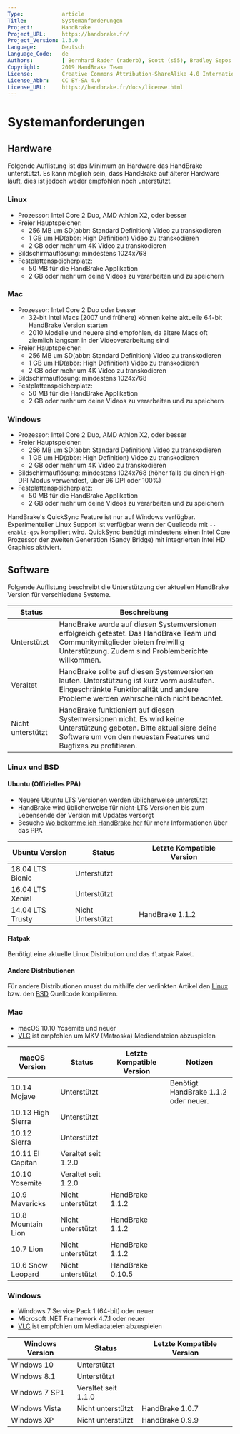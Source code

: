 ```yaml
---
Type:            article
Title:           Systemanforderungen
Project:         HandBrake
Project_URL:     https://handbrake.fr/
Project_Version: 1.3.0
Language:        Deutsch
Language_Code:   de
Authors:         [ Bernhard Rader (raderb), Scott (s55), Bradley Sepos <bradley@bradleysepos.com> (BradleyS) ]
Copyright:       2019 HandBrake Team
License:         Creative Commons Attribution-ShareAlike 4.0 International
License_Abbr:    CC BY-SA 4.0
License_URL:     https://handbrake.fr/docs/license.html
---
```


Systemanforderungen
===================

## Hardware

Folgende Auflistung ist das Minimum an Hardware das HandBrake unterstützt. Es kann möglich sein, dass HandBrake auf älterer Hardware läuft, dies ist jedoch weder empfohlen noch unterstützt.

<!-- .system-linux -->

### Linux

- Prozessor: Intel Core 2 Duo, AMD Athlon X2, oder besser
- Freier Hauptspeicher:
  - 256 MB um SD(abbr: Standard Definition) Video zu transkodieren
  - 1 GB um HD(abbr: High Definition) Video zu transkodieren
  - 2 GB oder mehr um 4K Video zu transkodieren
- Bildschirmauflösung: mindestens 1024x768
- Festplattenspeicherplatz:
  - 50 MB für die HandBrake Applikation
  - 2 GB oder mehr um deine Videos zu verarbeiten und zu speichern

<!-- /.system-linux -->

<!-- .system-macos -->

### Mac

- Prozessor: Intel Core 2 Duo oder besser
  - 32-bit Intel Macs (2007 und frühere) können keine aktuelle 64-bit HandBrake Version starten
  - 2010 Modelle und neuere sind empfohlen, da ältere Macs oft ziemlich langsam in der Videoverarbeitung sind
- Freier Hauptspeicher:
  - 256 MB um SD(abbr: Standard Definition) Video zu transkodieren
  - 1 GB um HD(abbr: High Definition) Video zu transkodieren
  - 2 GB oder mehr um 4K Video zu transkodieren
- Bildschirmauflösung: mindestens 1024x768
- Festplattenspeicherplatz:
  - 50 MB für die HandBrake Applikation
  - 2 GB oder mehr um deine Videos zu verarbeiten und zu speichern

<!-- /.system-macos -->

<!-- .system-windows -->

### Windows

- Prozessor: Intel Core 2 Duo, AMD Athlon X2, oder besser
- Freier Hauptspeicher:
  - 256 MB um SD(abbr: Standard Definition) Video zu transkodieren
  - 1 GB um HD(abbr: High Definition) Video zu transkodieren
  - 2 GB oder mehr um 4K Video zu transkodieren
- Bildschirmauflösung: mindestens 1024x768 (höher falls du einen High-DPI Modus verwendest, über 96 DPI oder 100%)
- Festplattenspeicherplatz:
  - 50 MB für die HandBrake Applikation
  - 2 GB oder mehr um deine Videos zu verarbeiten und zu speichern

<!-- /.system-windows -->

HandBrake's QuickSync Feature ist nur auf Windows verfügbar. Experimenteller Linux Support ist verfügbar wenn der Quellcode mit `--enable-qsv` kompiliert wird. QuickSync benötigt mindestens einen Intel Core Prozessor der zweiten Generation (Sandy Bridge) mit integrierten Intel HD Graphics aktiviert.

## Software
Folgende Auflistung beschreibt die Unterstützung der aktuellen HandBrake Version für verschiedene Systeme.

| Status      | Beschreibung                                                                                                                                              |
|-------------|----------------------------------------------------------------------------------------------------------------------------------------------------------|
| Unterstützt   | HandBrake wurde auf diesen Systemversionen erfolgreich getestet. Das HandBrake Team und Communitymitglieder bieten freiwillig Unterstützung. Zudem sind Problemberichte willkommen. |
| Veraltet  | HandBrake sollte auf diesen Systemversionen laufen. Unterstützung ist kurz vorm auslaufen. Eingeschränkte Funktionalität und andere Probleme werden wahrscheinlich nicht beachtet.  |
| Nicht unterstützt | HandBrake funktioniert auf diesen Systemversionen nicht. Es wird keine Unterstützung geboten. Bitte aktualisiere deine Software um von den neuesten Features und Bugfixes zu profitieren.  |

<!-- .system-linux -->

### Linux und BSD

#### Ubuntu (Offizielles PPA)
- Neuere Ubuntu LTS Versionen werden üblicherweise unterstützt
- HandBrake wird üblicherweise für nicht-LTS Versionen bis zum Lebensende der Version mit Updates versorgt
- Besuche [Wo bekomme ich HandBrake her](../get-handbrake/where-to-get-handbrake.html) für mehr Informationen über das PPA

| Ubuntu Version     | Status              | Letzte Kompatible Version |
|--------------------|---------------------|---------------------------|
| 18.04 LTS Bionic   | Unterstützt         |                           |
| 16.04 LTS Xenial   | Unterstützt         |                           |
| 14.04 LTS Trusty   | Nicht Unterstützt   | HandBrake 1.1.2           |

#### Flatpak
Benötigt eine aktuelle Linux Distribution und das `flatpak` Paket.

#### Andere Distributionen
Für andere Distributionen musst du mithilfe der verlinkten Artikel den [Linux](../developer/build-linux.html) bzw. den [BSD](../developer/build-bsd.html) Quellcode kompilieren.

<!-- /.system-linux -->
<!-- .system-macos -->

### Mac

- macOS 10.10 Yosemite und neuer
- [VLC](https://www.videolan.org/vlc/) ist empfohlen um MKV (Matroska) Mediendateien abzuspielen

| macOS Version      | Status              | Letzte Kompatible Version | Notizen                             |
|--------------------|---------------------|---------------------------|-------------------------------------|
| 10.14 Mojave       | Unterstützt         |                           | Benötigt HandBrake 1.1.2 oder neuer.|
| 10.13 High Sierra  | Unterstützt         |                           |                                     |
| 10.12 Sierra       | Unterstützt         |                           |                                     |
| 10.11 El Capitan   | Veraltet seit 1.2.0 |                           |                                     |
| 10.10 Yosemite     | Veraltet seit 1.2.0 |                           |                                     |
| 10.9 Mavericks     | Nicht unterstützt   | HandBrake 1.1.2           |                                     |
| 10.8 Mountain Lion | Nicht unterstützt   | HandBrake 1.1.2           |                                     |
| 10.7 Lion          | Nicht unterstützt   | HandBrake 1.1.2           |                                     |
| 10.6 Snow Leopard  | Nicht unterstützt   | HandBrake 0.10.5          |                                     |


<!-- /.system-macos -->
<!-- .system-windows -->

### Windows

- Windows 7 Service Pack 1 (64-bit) oder neuer
- Microsoft .NET Framework 4.7.1 oder neuer
- [VLC](https://www.videolan.org/vlc/) ist empfohlen um Mediadateien abzuspielen

| Windows Version | Status              | Letzte Kompatible Version |
|-----------------|---------------------|---------------------------|
| Windows 10      | Unterstützt         |                           |
| Windows 8.1     | Unterstützt         |                           |
| Windows 7 SP1   | Veraltet seit 1.1.0 |                           |
| Windows Vista   | Nicht unterstützt   | HandBrake 1.0.7           |
| Windows XP      | Nicht unterstützt   | HandBrake 0.9.9           |

<!-- /.system-windows -->
